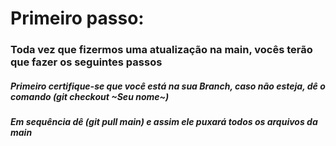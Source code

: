 # Primeiro passo:

### Toda vez que fizermos uma atualização na main, vocês terão que fazer os seguintes passos

##### Primeiro certifique-se que você está na sua Branch, caso não esteja, dê o comando (git checkout ~Seu nome~)

##### Em sequência dê (git pull main) e assim ele puxará todos os arquivos da main